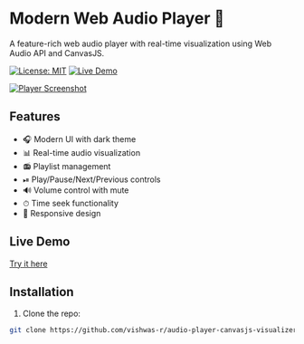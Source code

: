 # Modern Web Audio Player 🎵

A feature-rich web audio player with real-time visualization using Web Audio API and CanvasJS.

[![License: MIT](https://img.shields.io/badge/License-MIT-blue.svg)](https://opensource.org/licenses/MIT)
[![Live Demo](https://img.shields.io/badge/Demo-Live-green)](https://vishwas-r.github.io/audio-player-canvasjs-visualizer/)

[![Player Screenshot](https://vishwas-r.github.io/audio-player-canvasjs-visualizer/assets/images/screenshot.jpg)](https://vishwas-r.github.io/audio-player-canvasjs-visualizer/)

## Features

- 🎧 Modern UI with dark theme
- 📊 Real-time audio visualization
- 📻 Playlist management
- ⏯ Play/Pause/Next/Previous controls
- 🔊 Volume control with mute
- ⏱ Time seek functionality
- 📱 Responsive design

## Live Demo

[Try it here](https://vishwas-r.github.io/audio-player-canvasjs-visualizer/)

## Installation

1. Clone the repo:
```bash
git clone https://github.com/vishwas-r/audio-player-canvasjs-visualizer.git